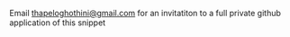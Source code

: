 Email thapeloghothini@gmail.com for an invitatiton to a full private github application of this snippet
